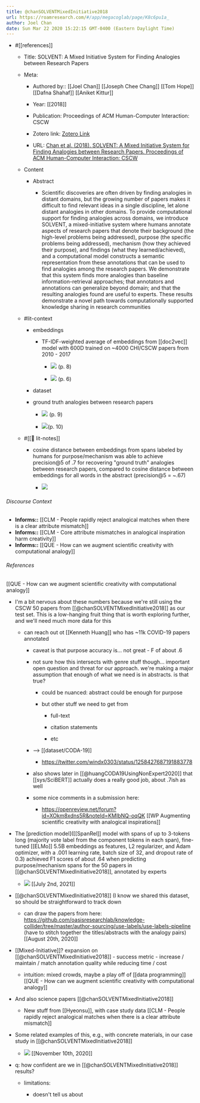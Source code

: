 ```yaml
---
title: @chanSOLVENTMixedInitiative2018
url: https://roamresearch.com/#/app/megacoglab/page/K8c6pu1a_
author: Joel Chan
date: Sun Mar 22 2020 15:22:15 GMT-0400 (Eastern Daylight Time)
---
```


- #[[references]]

    - Title: SOLVENT: A Mixed Initiative System for Finding Analogies between Research Papers

    - Meta:

        - Authored by:: [[Joel Chan]] [[Joseph Chee Chang]] [[Tom Hope]] [[Dafna Shahaf]] [[Aniket Kittur]]

        - Year: [[2018]]

        - Publication: Proceedings of ACM Human-Computer Interaction: CSCW

        - Zotero link: [Zotero Link](zotero://select/items/1_VZ5EKL6B)

        - URL: [Chan et al. (2018). SOLVENT: A Mixed Initiative System for Finding Analogies between Research Papers. Proceedings of ACM Human-Computer Interaction: CSCW](undefined)

    - Content

        - Abstract

            - Scientific discoveries are often driven by finding analogies in distant domains, but the growing number of papers makes it difficult to find relevant ideas in a single discipline, let alone distant analogies in other domains. To provide computational support for finding analogies across domains, we introduce SOLVENT, a mixed-initiative system where humans annotate aspects of research papers that denote their background (the high-level problems being addressed), purpose (the specific problems being addressed), mechanism (how they achieved their purpose), and findings (what they learned/achieved), and a computational model constructs a semantic representation from these annotations that can be used to find analogies among the research papers. We demonstrate that this system finds more analogies than baseline information-retrieval approaches; that annotators and annotations can generalize beyond domain; and that the resulting analogies found are useful to experts. These results demonstrate a novel path towards computationally supported knowledge sharing in research communities

    - #lit-context

        - embeddings

            - TF-IDF-weighted average of embeddings from [[doc2vec]] model with 600D trained on ~4000 CHI/CSCW papers from 2010 - 2017

                - ![](https://firebasestorage.googleapis.com/v0/b/firescript-577a2.appspot.com/o/imgs%2Fapp%2Fmegacoglab%2FkhYtHaHvfw.png?alt=media&token=32b11865-e018-4004-84b6-fc3d31eb8999) (p. 8)

                - ![](https://firebasestorage.googleapis.com/v0/b/firescript-577a2.appspot.com/o/imgs%2Fapp%2Fmegacoglab%2FUi3Ep6p7y3.png?alt=media&token=04de7dd8-7874-400d-a897-da956857664a) (p. 6)

        - dataset

        - ground truth analogies between research papers

            - ![](https://firebasestorage.googleapis.com/v0/b/firescript-577a2.appspot.com/o/imgs%2Fapp%2Fmegacoglab%2Fqrg6032YlJ.png?alt=media&token=c8fe360d-b92c-4e3e-bc56-123092b2783b) (p. 9)

            - ![](https://firebasestorage.googleapis.com/v0/b/firescript-577a2.appspot.com/o/imgs%2Fapp%2Fmegacoglab%2Fz5G6xlwmlh.png?alt=media&token=39729138-acd0-43cc-ae61-1a93e87b8d89)(p. 10)

    - #[[📝 lit-notes]]

        - cosine distance between embeddings from spans labeled by humans for purpose/mechanism was able to achieve precision@5 of .7 for recovering "ground truth" analogies between research papers, compared to cosine distance between embeddings for all words in the abstract (precision@5 = ~.67)

            - ![](https://firebasestorage.googleapis.com/v0/b/firescript-577a2.appspot.com/o/imgs%2Fapp%2Fmegacoglab%2FTLhymXMfea.png?alt=media&token=930e34f7-7a25-45e9-92a2-f5ee26ef9d09)

###### Discourse Context

- **Informs::** [[CLM - People rapidly reject analogical matches when there is a clear attribute mismatch]]
- **Informs::** [[CLM - Core attribute mismatches in analogical inspiration harm creativity]]
- **Informs::** [[QUE - How can we augment scientific creativity with computational analogy]]

###### References

[[QUE - How can we augment scientific creativity with computational analogy]]

- I'm a bit nervous about these numbers because we're still using the CSCW 50 papers from [[@chanSOLVENTMixedInitiative2018]] as our test set. This is a low-hanging fruit thing that is worth exploring further, and we'll need much more data for this

    - can reach out ot [[Kenneth Huang]] who has ~11k COVID-19 papers annotated

        - caveat is that purpose accuracy is... not great - F of about .6

        - not sure how this intersects with genre stuff though... important open question and threat for our approach. we're making a major assumption that enough of what we need is in abstracts. is that true?

            - could be nuanced: abstract could be enough for purpose

            - but other stuff we need to get from

                - full-text

                - citation statements

                - etc

        - --> [[dataset/CODA-19]]

            - https://twitter.com/windx0303/status/1258427687191883778

        - also shows later in [[@huangCODA19UsingNonExpert2020]] that [[sys/SciBERT]] actually does a really good job, about .7ish as well

        - some nice comments in a submission here:

            - https://openreview.net/forum?id=XOkm8xdns5R&noteId=KMIbNQ-oqQK
[[WP Augmenting scientific creativity with analogical inspirations]]

- The [prediction model]([[SpanRel]] model with spans of up to 3-tokens long (majority vote label from the component tokens in each span), fine-tuned [[ELMo]] 5.5B embeddings as features, L2 regularizer, and Adam optimizer, with a .001 learning rate, batch size of 32, and dropout rate of 0.3) achieved F1 scores of about .64 when predicting purpose/mechanism spans for the 50 papers in [[@chanSOLVENTMixedInitiative2018]], annotated by experts

    - ![](https://firebasestorage.googleapis.com/v0/b/firescript-577a2.appspot.com/o/imgs%2Fapp%2Fmegacoglab%2F36f_QbCHs6.png?alt=media&token=0b99d205-4254-4eda-9192-62af68ef552e)
[[July 2nd, 2021]]

- [[@chanSOLVENTMixedInitiative2018]] (I know we shared this dataset, so should be straightforward to track down

    - can draw the papers from here: https://github.com/oasisresearchlab/knowledge-collider/tree/master/author-sourcing/use-labels/use-labels-pipeline (have to stitch together the titles/abstracts with the analogy pairs)
[[August 20th, 2020]]

- [[Mixed-Initiative]]? expansion on [[@chanSOLVENTMixedInitiative2018]] - success metric - increase / maintain / match annotation quality while reducing time / cost

    - intuition: mixed crowds, maybe a play off of [[data programming]]
[[QUE - How can we augment scientific creativity with computational analogy]]

- And also science papers [[@chanSOLVENTMixedInitiative2018]]

    - New stuff from [[Hyeonsu]], with case study data
[[CLM - People rapidly reject analogical matches when there is a clear attribute mismatch]]

- Some related examples of this, e.g., with concrete materials, in our case study in [[@chanSOLVENTMixedInitiative2018]]

    - ![](https://firebasestorage.googleapis.com/v0/b/firescript-577a2.appspot.com/o/imgs%2Fapp%2Fmegacoglab%2F9Ij8F-s10Y.png?alt=media&token=d43b5ab4-7ccb-4b0f-84d8-827c7a0088a5)
[[November 10th, 2020]]

- q: how confident are we in [[@chanSOLVENTMixedInitiative2018]] results?

    - limitations:

        - doesn't tell us about
